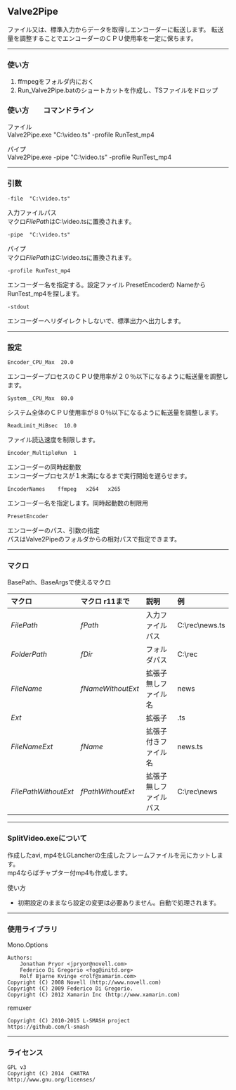 ﻿
## Valve2Pipe

ファイル又は、標準入力からデータを取得しエンコーダーに転送します。
転送量を調整することでエンコーダーのＣＰＵ使用率を一定に保ちます。



------------------------------------------------------------------
### 使い方

1. ffmpegをフォルダ内におく
2. Run_Valve2Pipe.batのショートカットを作成し、TSファイルをドロップ



### 使い方　　コマンドライン

ファイル  
Valve2Pipe.exe  "C:\video.ts"        -profile RunTest_mp4  

パイプ  
Valve2Pipe.exe  -pipe "C:\video.ts"  -profile RunTest_mp4  



------------------------------------------------------------------
### 引数

    -file  "C:\video.ts"  
入力ファイルパス  
マクロ$FilePath$はC:\video.tsに置換されます。  


    -pipe  "C:\video.ts"  
パイプ  
マクロ$FilePath$はC:\video.tsに置換されます。  


    -profile RunTest_mp4
エンコーダー名を指定する。設定ファイル PresetEncoderの Nameから RunTest_mp4を探します。  


    -stdout
エンコーダーへリダイレクトしないで、標準出力へ出力します。  



------------------------------------------------------------------
### 設定

    Encoder_CPU_Max  20.0  
エンコーダープロセスのＣＰＵ使用率が２０％以下になるように転送量を調整します。  


    System__CPU_Max  80.0  
システム全体のＣＰＵ使用率が８０％以下になるように転送量を調整します。  


    ReadLimit_MiBsec  10.0  
ファイル読込速度を制限します。  


    Encoder_MultipleRun  1  
エンコーダーの同時起動数  
エンコーダープロセスが１未満になるまで実行開始を遅らせます。


    EncoderNames    ffmpeg   x264   x265  
エンコーダー名を指定します。同時起動数の制限用  


    PresetEncoder  
エンコーダーのパス、引数の指定  
パスはValve2Pipeのフォルダからの相対パスで指定できます。  



-----------------------------------------------------------------
### マクロ

BasePath、BaseArgsで使えるマクロ  

|  マクロ                |  マクロ  r11まで    |  説明                     |  例               |
|:-----------------------|:--------------------|:--------------------------|:------------------|
|  $FilePath$            |  $fPath$            |  入力ファイルパス         |  C:\rec\news.ts   |
|  $FolderPath$          |  $fDir$             |  フォルダパス             |  C:\rec           |
|  $FileName$            |  $fNameWithoutExt$  |  拡張子無しファイル名     |  news             |
|  $Ext$                 |                     |  拡張子                   |  .ts              |
|  $FileNameExt$         |  $fName$            |  拡張子付きファイル名     |  news.ts          |
|  $FilePathWithoutExt$  |  $fPathWithoutExt$  |  拡張子無しファイルパス   |  C:\rec\news      |



------------------------------------------------------------------
### SplitVideo.exeについて

作成したavi, mp4をLGLancherの生成したフレームファイルを元にカットします。  
mp4ならばチャプター付mp4も作成します。 


使い方  
 
 - 初期設定のままなら設定の変更は必要ありません。自動で処理されます。  



------------------------------------------------------------------
### 使用ライブラリ

Mono.Options  

    Authors:  
        Jonathan Pryor <jpryor@novell.com>  
        Federico Di Gregorio <fog@initd.org>  
        Rolf Bjarne Kvinge <rolf@xamarin.com>  
    Copyright (C) 2008 Novell (http://www.novell.com)  
    Copyright (C) 2009 Federico Di Gregorio.  
    Copyright (C) 2012 Xamarin Inc (http://www.xamarin.com)  


remuxer  

    Copyright (C) 2010-2015 L-SMASH project  
    https://github.com/l-smash  
 
 
 
------------------------------------------------------------------
### ライセンス

    GPL v3
    Copyright (C) 2014  CHATRA
    http://www.gnu.org/licenses/




